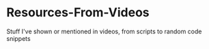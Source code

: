 # Resources-From-Videos
Stuff I've shown or mentioned in videos, from scripts to random code snippets

